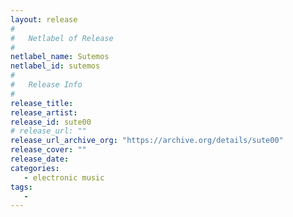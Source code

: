 ```yaml
---
layout: release
#
#   Netlabel of Release
#
netlabel_name: Sutemos
netlabel_id: sutemos
#
#   Release Info
#
release_title: 
release_artist: 
release_id: sute00
# release_url: ""
release_url_archive_org: "https://archive.org/details/sute00"
release_cover: ""
release_date: 
categories:
   - electronic music
tags:
   - 
---
```

